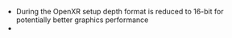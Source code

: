- During the OpenXR setup depth format is reduced to 16-bit for potentially better graphics performance
-